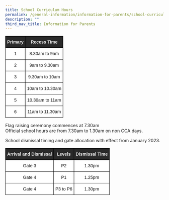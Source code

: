 ```yaml
---
title: School Curriculum Hours
permalink: /general-information/information-for-parents/school-curriculum-hours/
description: ""
third_nav_title: Information for Parents
---
```

<style type="text/css">
.tg  {border-collapse:collapse;border-spacing:0;}
.tg td{border-color:black;border-style:solid;border-width:1px;font-family:Arial, sans-serif;font-size:14px;
  overflow:hidden;padding:10px 5px;word-break:normal;}
.tg th{border-color:black;border-style:solid;border-width:1px;font-family:Arial, sans-serif;font-size:14px;
  font-weight:normal;overflow:hidden;padding:10px 5px;word-break:normal;}
.tg .tg-2705{background-color:#2A2A2A;color:#EEE;font-weight:bold;text-align:center;vertical-align:middle}
.tg .tg-f4yw{background-color:#FFF;text-align:center;vertical-align:middle}
</style>
<table class="tg">
<thead>
  <tr>
    <th class="tg-2705"><span style="color:#EEE;background-color:#2A2A2A">Primary</span></th>
    <th class="tg-2705"><span style="color:#EEE;background-color:#2A2A2A">Recess Time</span></th>
  </tr>
</thead>
<tbody>
  <tr>
    <td class="tg-f4yw">1</td>
    <td class="tg-f4yw">8.30am to 9am</td>
  </tr>
  <tr>
    <td class="tg-f4yw">2</td>
    <td class="tg-f4yw">9am to 9.30am<br></td>
  </tr>
  <tr>
    <td class="tg-f4yw">3</td>
    <td class="tg-f4yw">9.30am to 10am </td>
  </tr>
  <tr>
    <td class="tg-f4yw">4</td>
    <td class="tg-f4yw">10am to 10.30am </td>
  </tr>
  <tr>
    <td class="tg-f4yw">5</td>
    <td class="tg-f4yw">10.30am to 11am </td>
  </tr>
  <tr>
    <td class="tg-f4yw">6</td>
    <td class="tg-f4yw">11am to 11.30am </td>
  </tr>
</tbody>
</table>

Flag raising ceremony commences at 7.30am  
Official school hours are from 7.30am to 1.30am on non CCA days.  
  
School dismissal timing and gate allocation with effect from January 2023.

<style type="text/css">
.tg  {border-collapse:collapse;border-spacing:0;}
.tg td{border-color:black;border-style:solid;border-width:1px;font-family:Arial, sans-serif;font-size:14px;
  overflow:hidden;padding:10px 5px;word-break:normal;}
.tg th{border-color:black;border-style:solid;border-width:1px;font-family:Arial, sans-serif;font-size:14px;
  font-weight:normal;overflow:hidden;padding:10px 5px;word-break:normal;}
.tg .tg-2705{background-color:#2A2A2A;color:#EEE;font-weight:bold;text-align:center;vertical-align:middle}
.tg .tg-f4yw{background-color:#FFF;text-align:center;vertical-align:middle}
</style>
<table class="tg">
<thead>
  <tr>
    <th class="tg-2705"><span style="color:#EEE;background-color:#2A2A2A">Arrival and Dismissal</span></th>
    <th class="tg-2705"><span style="color:#EEE;background-color:#2A2A2A">Levels</span></th>
    <th class="tg-2705"><span style="color:#EEE;background-color:#2A2A2A">Dismissal Time</span></th>
  </tr>
</thead>
<tbody>
  <tr>
    <td class="tg-f4yw">Gate 3</td>
    <td class="tg-f4yw">P2</td>
    <td class="tg-f4yw">1.30pm</td>
  </tr>
  <tr>
    <td class="tg-f4yw">Gate 4</td>
    <td class="tg-f4yw">P1 </td>
    <td class="tg-f4yw">1.25pm <br></td>
  </tr>
  <tr>
    <td class="tg-f4yw">Gate 4</td>
    <td class="tg-f4yw">P3 to P6 </td>
    <td class="tg-f4yw">1.30pm </td>
  </tr>
</tbody>
</table>